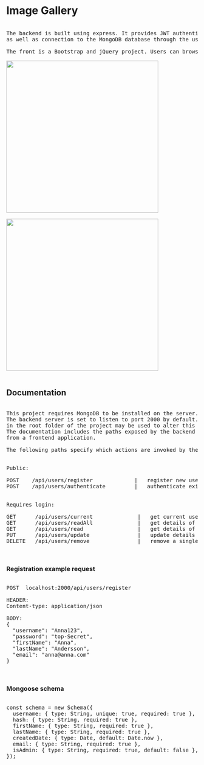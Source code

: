 

#                              Image Gallery
<pre>

The backend is built using express. It provides JWT authentication and user management
as well as connection to the MongoDB database through the use of the mongoose library.

The front is a Bootstrap and jQuery project. Users can browse images after signing in.

<img src="image-gallery.gif" width="400"/>

<img src="image-gallery2.gif" width="400"/>

</pre>
 ##                             Documentation
<pre>

This project requires MongoDB to be installed on the server.
The backend server is set to listen to port 2000 by default. The config.json file
in the root folder of the project may be used to alter this and the database URI.
The documentation includes the paths exposed by the backend for managing users
from a frontend application.

The following paths specify which actions are invoked by the backend:


Public:

POST    /api/users/register             |   register new user
POST    /api/users/authenticate         |   authenticate existing user


Requires login:

GET      /api/users/current              |   get current user details
GET      /api/users/readAll              |   get details of all users
GET      /api/users/read                 |   get details of a single user
PUT      /api/users/update               |   update details of a single user
DELETE   /api/users/remove               |   remove a single user


</pre>
### Registration example request
<pre>

POST  localhost:2000/api/users/register

HEADER:
Content-type: application/json

BODY:
{
  "username": "Anna123",
  "password": "top-Secret",
  "firstName": "Anna",
  "lastName": "Andersson",
  "email": "anna@anna.com"
}


</pre>
### Mongoose schema
<pre>

const schema = new Schema({
  username: { type: String, unique: true, required: true },
  hash: { type: String, required: true },
  firstName: { type: String, required: true },
  lastName: { type: String, required: true },
  createdDate: { type: Date, default: Date.now },
  email: { type: String, required: true },
  isAdmin: { type: String, required: true, default: false },
});
</pre>